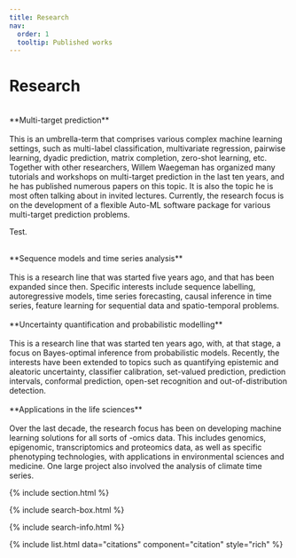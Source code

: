 ```yaml
---
title: Research
nav:
  order: 1
  tooltip: Published works
---
```


# <i class="fas fa-microscope"></i>Research

<br>
**Multi-target prediction**
</br>

<br>
This is an umbrella-term that comprises various complex machine learning settings, such as multi-label classification, multivariate regression, pairwise learning, dyadic prediction, matrix completion, zero-shot learning, etc. Together with other researchers, Willem Waegeman has organized many tutorials and workshops on multi-target prediction in the last ten years, and he has published numerous papers on this topic. It is also the topic he is most often talking about in invited lectures. Currently, the research focus is on the development of a flexible Auto-ML software package for various multi-target prediction problems.

Test. 
</br>

<br>
**Sequence models and time series analysis**
</br>

<br>
This is a research line that was started five years ago, and that has been expanded since then. Specific interests include sequence labelling, autoregressive models, time series forecasting, causal inference in time series, feature learning for sequential data and spatio-temporal problems.
</br>

<br>
**Uncertainty quantification and probabilistic modelling** 
</br>

<br>
This is a research line that was started ten years ago, with, at that stage, a focus on Bayes-optimal inference from probabilistic models. Recently, the interests have been extended to topics such as quantifying epistemic and aleatoric uncertainty, classifier calibration, set-valued prediction, prediction intervals, conformal prediction, open-set recognition and out-of-distribution detection.  
</br>

<br>
**Applications in the life sciences**
</br>

<br>
Over the last decade, the research focus has been on developing machine learning solutions for all sorts of -omics data. This includes genomics, epigenomic, transcriptomics and proteomics data, as well as specific phenotyping technologies, with applications in environmental sciences and medicine. One large project also involved the analysis of climate time series. 
</br>



{% include section.html %}

{% include search-box.html %}

{% include search-info.html %}

{% include list.html data="citations" component="citation" style="rich" %}
